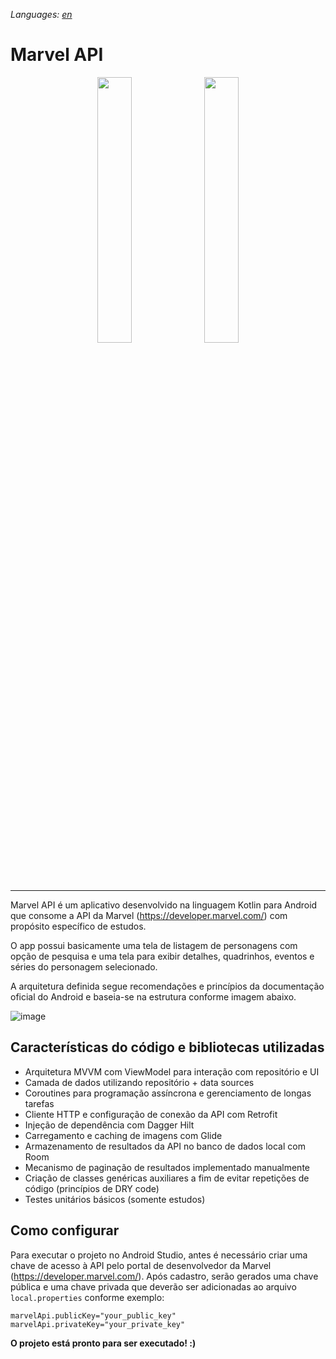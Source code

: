 *Languages: [en](README.en.md)*

# Marvel API

<div align="center">
  <img width="33%" src="https://diogostein.dev/assets/codelabs/marvel_1-5905335043ad5c482036c271f5ab3c2851bd8f76699925d7a87e149a5f3f06e0.png" />
  <img width="33%" src="https://diogostein.dev/assets/codelabs/marvel_2-a3c0272f4d8d4ca98fc15ff5a50a924f9b264b437e36323b4f9af34e02e5c01e.png" />
</div>

<hr/>

Marvel API é um aplicativo desenvolvido na linguagem Kotlin para Android que consome a API da Marvel (https://developer.marvel.com/) com propósito específico de estudos.

O app possui basicamente uma tela de listagem de personagens com opção de pesquisa e uma tela para exibir detalhes, quadrinhos, eventos e séries do personagem selecionado. 

A arquitetura definida segue recomendações e princípios da documentação oficial do Android e baseia-se na estrutura conforme imagem abaixo. 

![image](https://user-images.githubusercontent.com/2924219/132413978-d6026326-ed73-4956-9e47-0515938a8f96.png)

## Características do código e bibliotecas utilizadas

* Arquitetura MVVM com ViewModel para interação com repositório e UI
* Camada de dados utilizando repositório + data sources
* Coroutines para programação assíncrona e gerenciamento de longas tarefas
* Cliente HTTP e configuração de conexão da API com Retrofit
* Injeção de dependência com Dagger Hilt
* Carregamento e caching de imagens com Glide
* Armazenamento de resultados da API no banco de dados local com Room
* Mecanismo de paginação de resultados implementado manualmente
* Criação de classes genéricas auxiliares a fim de evitar repetições de código (princípios de DRY code)
* Testes unitários básicos (somente estudos)

## Como configurar

Para executar o projeto no Android Studio, antes é necessário criar uma chave de acesso à API pelo portal de desenvolvedor da Marvel (https://developer.marvel.com/). Após cadastro, serão gerados uma chave pública e uma chave privada que deverão ser adicionadas ao arquivo `local.properties` conforme exemplo:

`marvelApi.publicKey="your_public_key"`<br/>
`marvelApi.privateKey="your_private_key"`

**O projeto está pronto para ser executado! :)**
